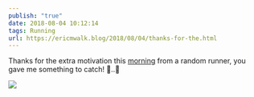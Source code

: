 ```yaml
---
publish: "true"
date: 2018-08-04 10:12:14
tags: Running
url: https://ericmwalk.blog/2018/08/04/thanks-for-the.html
---
```


Thanks for the extra motivation this [morning](https://www.strava.com/activities/1746783494) from a random runner, you gave me something to catch! 🏃..🏃

![](https://ericmwalk.blog/uploads/2022/43effaf221.jpg)